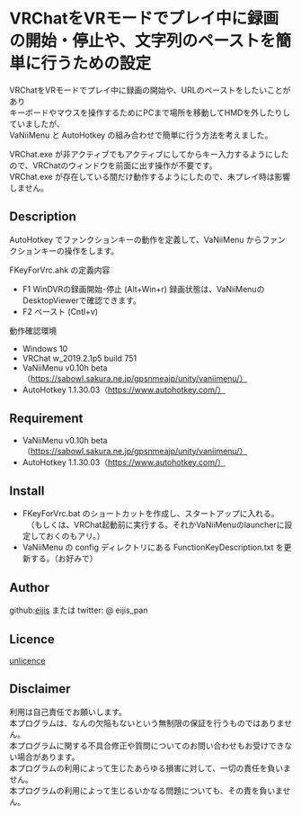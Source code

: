VRChatをVRモードでプレイ中に録画の開始・停止や、文字列のペーストを簡単に行うための設定<br>
====

VRChatをVRモードでプレイ中に録画の開始や、URLのペーストをしたいことがあり<br>
キーボードやマウスを操作するためにPCまで場所を移動してHMDを外したりしていましたが、<br>
VaNiiMenu と AutoHotkey の組み合わせで簡単に行う方法を考えました。<br>

VRChat.exe が非アクティブでもアクティブにしてからキー入力するようにしたので、VRChatのウィンドウを前面に出す操作が不要です。<br>
VRChat.exe が存在している間だけ動作するようにしたので、未プレイ時は影響しません。<br>

## Description

AutoHotkey でファンクションキーの動作を定義して、VaNiiMenu からファンクションキーの操作をします。<br>

FKeyForVrc.ahk の定義内容
- F1 WinDVRの録画開始･停止 (Alt+Win+r) 録画状態は、VaNiiMenuのDesktopViewerで確認できます。
- F2 ペースト (Cntl+v)

動作確認環境
- Windows 10
- VRChat w_2019.2.1p5 build 751
- VaNiiMenu v0.10h beta（https://sabowl.sakura.ne.jp/gpsnmeajp/unity/vaniimenu/）
- AutoHotkey 1.1.30.03（https://www.autohotkey.com/）

## Requirement

- VaNiiMenu v0.10h beta（https://sabowl.sakura.ne.jp/gpsnmeajp/unity/vaniimenu/）
- AutoHotkey 1.1.30.03（https://www.autohotkey.com/）

## Install

- FKeyForVrc.bat のショートカットを作成し、スタートアップに入れる。
　（もしくは、VRChat起動前に実行する。それかVaNiiMenuのlauncherに設定しておくのもアリ。）
- VaNiiMenu の config ディレクトリにある FunctionKeyDescription.txt を更新する。（お好みで）

## Author

github:[eijis](https://github.com/eijis-pan)  または twitter: @ eijis_pan

## Licence

[unlicence](https://github.com/eijis-pan/AutoHotKey_Setting_For_VRChat_With_VaNiiMenu/LICENCE) 

## Disclaimer

利用は自己責任でお願いします。<br>
本プログラムは、なんの欠陥もないという無制限の保証を行うものではありません。<br>
本プログラムに関する不具合修正や質問についてのお問い合わせもお受けできない場合があります。<br>
本プログラムの利用によって生じたあらゆる損害に対して、一切の責任を負いません。<br>
本プログラムの利用によって生じるいかなる問題についても、その責を負いません。
